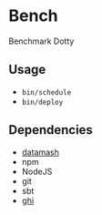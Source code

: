 # Bench

Benchmark Dotty

## Usage

- `bin/schedule`
- `bin/deploy`

## Dependencies

- [datamash](https://www.gnu.org/software/datamash/)
- npm
- NodeJS
- git
- sbt
- [ghi](https://github.com/stephencelis/ghi)


